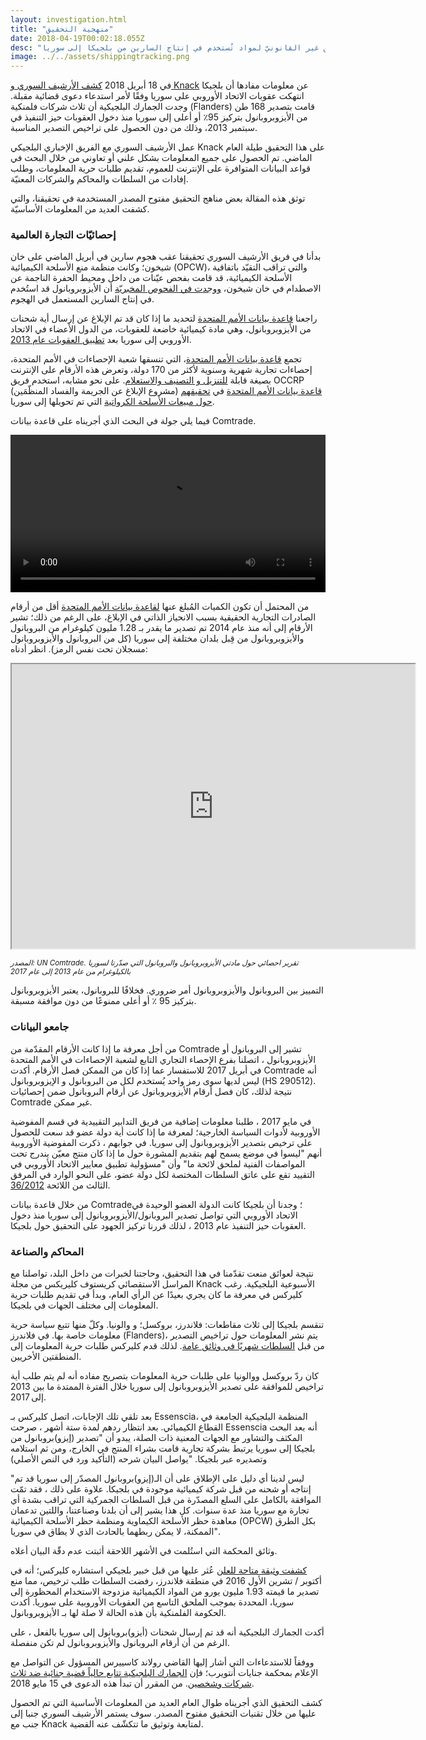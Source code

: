 ```yaml
---
layout: investigation.html
title: "منهجية التحقيق"
date: 2018-04-19T00:02:18.055Z
desc: "كيف  تتبعنا الشحن غير القانونيّ لمواد تُستخدم في إنتاج السارين من بلجيكا إلى سوريا"
image: ../../assets/shippingtracking.png
---
```


في 18 أبريل 2018 [كشف الأرشيف السوري و Knack](https://syrianarchive.org/ar/investigations/belgium-isopropanol/) عن معلومات مفادها أن بلجيكا انتهكت عقوبات الاتحاد الأوروبي على سوريا وفقًا لأمر استدعاء دعوى قضائية مقبلة. وجدت الجمارك البلجيكية أن ثلاث شركات فلمنكية (Flanders) قامت بتصدير 168 طن من الأيزوبروبانول بتركيز 95٪ أو أعلى إلى سوريا منذ دخول العقوبات حيز التنفيذ في سبتمبر 2013، وذلك من دون الحصول على تراخيص التصدير المناسبة.

عمل الأرشيف السوري مع الفريق الإخباري البلجيكي Knack على هذا التحقيق طيلة العام الماضي. تم الحصول على جميع المعلومات بشكل علني أو تعاوني من خلال البحث في قواعد البيانات المتوافرة على الإنترنت للعموم، تقديم طلبات حرية المعلومات، وطلب إفادات من السلطات والمحاكم والشركات المعنيّة.

توثق هذه المقالة بعض مناهج التحقيق مفتوح المصدر المستخدمة في تحقيقنا، والتي كشفت العديد من المعلومات الأساسيّة.

###  إحصائيّات التجارة العالمية

بدأنا في فريق الأرشيف السوري تحقيقنا عقب هجوم سارين في أبريل الماضي على خان شيخون؛  وكانت منظمة منع الأسلحة الكيميائية (OPCW)، والتي تراقب التقيّد باتفاقية الأسلحة الكيميائية، قد قامت بفحص عيّنات من داخل ومحيط الحفرة الناجمة عن الاصطدام في خان شيخون، [ووجدت في الفحوص المخبريّة](http://www.securitycouncilreport.org/atf/cf/%7B65BFCF9B-6D27-4E9C-8CD3-CF6E4FF168FF9%7D/s_2017_904.pdf) أن الأيزوبروبانول قد استُخدم في إنتاج السارين المستعمل في الهجوم.

راجعنا [قاعدة بيانات الأمم المتحدة](https://comtrade.un.org/) لتحديد ما إذا كان قد تم الإبلاغ عن إرسال أية شحنات من الأيزوبروبانول، وهي مادة كيميائية خاضعة للعقوبات، من الدول الأعضاء في الاتحاد الأوروبي إلى سوريا بعد [تطبيق العقوبات عام 2013](http://eur-lex.europa.eu/legal-content/EN/TXT/?qid=1493825060366&uri=CELEX:02012R0036-20170321).

تجمع [قاعدة بيانات الأمم المتحدة](https://comtrade.un.org/)، التي تنسقها شعبة الإحصاءات في الأمم المتحدة، إحصاءات تجارية شهرية وسنوية لأكثر من 170 دولة، وتعرض هذه الأرقام على الإنترنت بصيغة قابلة [للتنزيل و التصنيف والاستعلام](https://comtrade.un.org/data/dev/portal). على نحو مشابه، استخدم فريق OCCRP (مشروع الإبلاغ عن الجريمة والفساد المنظّمَين) [قاعدة بيانات الأمم المتحدة](https://comtrade.un.org/) في [تحقيقهم حول مبيعات الأسلحة الكرواتية](https://www.occrp.org/en/makingakilling/croatia-sells-record-number-of-arms-to-saudi-arabia-in-2016/) التي تم تحويلها إلى سوريا.

فيما يلي جولة في البحث الذي أجريناه على قاعدة بيانات Comtrade.

<video controls autoplay width="100%">
  <source src="https://cube.syrianarchive.org/isopropanoluncomptrade.mp4" type="video/mp4">
Your browser does not support the video tag.
</video>


من المحتمل أن تكون الكميات المُبلغ عنها [لقاعدة بيانات الأمم المتحدة](https://comtrade.un.org/) أقل من أرقام الصادرات التجارية الحقيقية بسبب الانحياز الذاتي في الإبلاغ، على الرغم من ذلك؛ تشير الأرقام إلى أنه منذ عام 2014 تم تصدير ما يقدر بـ 1.28 مليون كيلوغرام من البروبانول والأيزوبروبانول من قِبل بلدان مختلفة إلى سوريا (كل من البروبانول والأيزوبروبانول مسجلان تحت نفس الرمز). انظر أدناه:


<iframe src="https://public.tableau.com/views/ExportsofisopropanolandpropanoltoSyriainkilograms2013-2017/Sheet1?:showVizHome=no&:embed=true" width="645" height="455"></iframe>

<small>*المصدر: UN Comtrade. تقرير احصائي حول مادتي الأيزوبروبانول والبروبانول التي صدّرتا لسوريا بالكيلوغرام من عام 2013 إلى عام 2017*</small>

التمييز بين البروبانول والأيزوبروبانول أمر ضروري. فخلافًا للبروبانول، يعتبر الأيزوبروبانول بتركيز 95 ٪ أو أعلى ممنوعًا من دون موافقة مسبقة.

###  جامعو البيانات

من أجل معرفة ما إذا كانت الأرقام المقدّمة من Comtrade تشير إلى البروبانول أو الأيزوبروبانول ، اتصلنا بفرع الإحصاء التجاري التابع لشعبة الإحصاءات في الأمم المتحدة في أبريل 2017 للاستفسار عما إذا كان من الممكن فصل الأرقام. أكدت Comtrade أنه ليس لديها سوى رمز واحد يُستخدم لكل من البروبانول و الإيزوبروبانول (HS 290512). نتيجة لذلك، كان فصل أرقام الأيزوبروبانول عن أرقام البروبانول ضمن إحصائيات Comtrade غير ممكن.

في مايو 2017 ، طلبنا معلومات إضافية من فريق التدابير التقييدية في قسم المفوضية الأوروبية لأدوات السياسة الخارجية؛ لمعرفة ما إذا كانت أية دولة عضو قد سعت للحصول على ترخيص بتصدير الأيزوبروبانول إلى سوريا. في جوابهم ، ذكرت المفوضية الأوروبية أنهم "ليسوا في موضع يسمح لهم بتقديم المشورة حول ما إذا كان منتج معيّن يندرج تحت المواصفات الفنية لملحق لائحة ما" وأن "مسؤولية تطبيق معايير الاتحاد الأوروبي في التقييد تقع على عاتق السلطات المختصة لكل دولة عضو، على النحو الوارد في المرفق الثالث من اللائحة [36/2012](http://eur-lex.europa.eu/legal-content/EN/TXT/?qid=1493825060366&uri=CELEX:02012R0036-20170321).

من خلال قاعدة بيانات Comtrade؛ وجدنا أن بلجيكا كانت الدولة العضو الوحيدة في الاتحاد الأوروبي التي تواصل تصدير البروبانول/الأيزوبروبانول إلى سوريا منذ دخول العقوبات حيز التنفيذ عام 2013 ، لذلك قررنا تركيز الجهود على التحقيق حول بلجيكا.

### المحاكم والصناعة

نتيجة لعوائق منعت تقدّمنا في هذا التحقيق، وحاجتنا لخبرات من داخل البلد، تواصلنا مع المراسل الاستقصائي كريستوف كليريكس من مجلة Knack الأسبوعية البلجيكية. رغب كليركس في معرفة ما كان يجري بعيدًا عن الرأي العام، وبدأ في تقديم طلبات حرية المعلومات إلى مختلف الجهات في بلجيكا.

تنقسم بلجيكا إلى ثلاث مقاطعات: فلاندرز، بروكسل؛ و والونيا. وكلّ منها تتبع سياسة حرية معلومات خاصة بها. في فلاندرز (Flanders)، يتم نشر المعلومات حول تراخيص التصدير من قبل [السلطات شهريًا في وثائق عامة](http://www.fdfa.be/nl/maand-en-jaarverslagen). لذلك قدم كليركس طلبات حرية المعلومات إلى المنطقتين الأخريين.


كان ردّ بروكسل ووالونيا على طلبات حرية المعلومات بتصريح مفاده أنه لم  يتم طلب أية تراخيص للموافقة على تصدير الأيزوبروبانول إلى سوريا خلال الفترة الممتدة ما بين 2013 إلى 2017.

بعد تلقي تلك الإجابات، اتصل كليركس بـ Essenscia، المنظمة البلجيكية الجامعة في القطاع الكيميائي. بعد انتظار ردهم لمدة ستة أشهر ، صرحت Essenscia أنه بعد البحث المكثف والتشاور مع الجهات المعنية ذات الصلة، يبدو أن "تصدير  (إيزو)بروبانول من بلجيكا إلى سوريا يرتبط بشركة تجارية قامت بشراء المنتج في الخارج، ومن ثم استلامه وتصديره عبر بلجيكا. "يواصل البيان شرحه (التأكيد ورد في النص الأصلي)

"ليس لدينا أي دليل على الإطلاق على أن الـ(إيزو)بروبانول المصدّر إلى سوريا قد تم إنتاجه أو شحنه من قبل شركة كيميائية موجودة في بلجيكا. علاوة على ذلك ، فقد تمّت الموافقة بالكامل على السلع المصدّرة من قبل السلطات الجمركية التي تراقب بشدة أي تجارة مع سوريا منذ عدة سنوات. كل هذا يشير إلى أن بلدنا وصناعتنا، واللتين تدعمان معاهدة حظر الأسلحة الكيماوية ومنظمة حظر الأسلحة الكيميائية (OPCW) بكل الطرق الممكنة، لا يمكن ربطهما بالحادث الذي لا يطاق في سوريا".

وثائق المحكمة التي استُلمت في الأشهر اللاحقة أثبتت عدم دقّة البيان أعلاه.

[كشفت وثيقة متاحة للعلن](http://www.fdfa.be/sites/default/files/atoms/files/Maandverslagen%20dual%20use%202016.pdf) عُثر عليها من قبل خبير بلجيكي استشاره كليركس؛ أنه في أكتوبر / تشرين الأول 2016 في منطقة فلاندرز، رفضت السلطات طلب ترخيص، مما منع تصدير ما قيمته 1.93 مليون يورو من المواد الكيميائية مزدوجة الاستخدام المحظورة إلى سوريا، المحددة بموجب الملحق التاسع من العقوبات الأوروبية على سوريا. أكدت الحكومة الفلمنكية بأن هذه الحالة لا صلة لها بـ الأيزوبروبانول.

أكدت الجمارك البلجيكية أنه قد تم إرسال شحنات (أيزو)بروبانول إلى سوريا بالفعل ، على الرغم من أن أرقام البروبانول والأيزوبروبانول لم تكن منفصلة.

ووفقاً للاستدعاءات التي أشار إليها القاضي رولاند كاسييرس المسؤول عن التواصل مع الإعلام بمحكمة جنايات أنتويرب؛ فإن [الجمارك البلجيكية تتابع حالياً قضية جنائية ضد ثلاث شركات وشخصين](https://syrianarchive.org/ar/investigations/belgium-isopropanol/). من المقرر أن تبدأ هذه الدعوى في 15 مايو 2018.

كشف التحقيق الذي أجريناه طوال العام العديد من المعلومات الأساسية التي تم الحصول عليها من خلال تقنيات التحقيق مفتوح المصدر. سوف يستمر الأرشيف السوري جنبا إلى جنب مع Knack لمتابعة وتوثيق ما تتكشّف عنه القضية.
